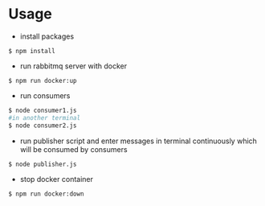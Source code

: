 # Usage

- install packages

```
$ npm install
```

- run rabbitmq server with docker

```
$ npm run docker:up
```

- run consumers

```bash
$ node consumer1.js
#in another terminal
$ node consumer2.js
```

- run publisher script and enter messages in terminal continuously which will be consumed by consumers

```bash
$ node publisher.js
```

- stop docker container

```bash
$ npm run docker:down
```
